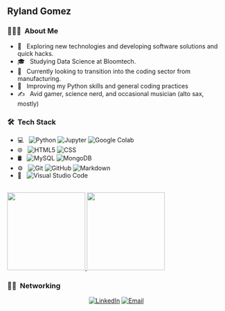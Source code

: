 <!-- <img src="[url for profile picture]"> -->

<h2>Ryland Gomez</h2>

<h3> 👨🏻‍💻 &nbsp;About Me </h3>

- 🤔 &nbsp; Exploring new technologies and developing software solutions and quick hacks.
- 🎓 &nbsp; Studying Data Science at Bloomtech.
- 💼 &nbsp; Currently looking to transition into the coding sector from manufacturing.
- 🌱 &nbsp; Improving my Python skills and general coding practices
- ✍️ &nbsp; Avid gamer, science nerd, and occasional musician (alto sax, mostly)

<h3> 🛠 &nbsp;Tech Stack</h3>

- 💻 &nbsp;
  ![Python](https://img.shields.io/badge/-Python-333333?style=flat&logo=python)
  ![Jupyter](https://img.shields.io/badge/-Jupyter-333333?style=flat&logo=jupyter)
  ![Google Colab](https://img.shields.io/badge/-Google%20Colab-333333?style=flat&logo=googlecolab)
- 🌐 &nbsp;
  ![HTML5](https://img.shields.io/badge/-HTML5-333333?style=flat&logo=HTML5)
  ![CSS](https://img.shields.io/badge/-CSS-333333?style=flat&logo=CSS3&logoColor=1572B6)
- 🛢 &nbsp;
  ![MySQL](https://img.shields.io/badge/-MySQL-333333?style=flat&logo=mysql)
  ![MongoDB](https://img.shields.io/badge/-MongoDB-333333?style=flat&logo=mongodb)
- ⚙️ &nbsp;
  ![Git](https://img.shields.io/badge/-Git-333333?style=flat&logo=git)
  ![GitHub](https://img.shields.io/badge/-GitHub-333333?style=flat&logo=github)
  ![Markdown](https://img.shields.io/badge/-Markdown-333333?style=flat&logo=markdown)
- 🔧 &nbsp;
  ![Visual Studio Code](https://img.shields.io/badge/-Visual%20Studio%20Code-333333?style=flat&logo=visual-studio-code&logoColor=007ACC)

<br/>

<a href="https://github.com/RylandGomez">
  <img height="180em" src="https://github-readme-stats.vercel.app/api?username=RylandGomez&theme=buefy&show_icons=true" />
  <img height="180em" src="https://github-readme-stats.vercel.app/api/top-langs/?username=RylandGomez&theme=buefy&layout=compact" />
</a>

<br/>

<h3> 🤝🏻 &nbsp;Networking</h3>

<p align="center">
<a href="https://www.linkedin.com/in/rylandgomez/"><img alt="LinkedIn" src="https://img.shields.io/badge/-Ryland%20Gomez-0077B5?style=flat&logo=Linkedin&logoColor=white"></a>
<a href="mailto:rylandalexandergomez@gmail.com"><img alt="Email" src="https://img.shields.io/badge/-rylandalexandergomez@gmail.com-D14836?style=flat&logo=Gmail&logoColor=white"></a>
</p>

<!--
**RylandGomez/RylandGomez** is a ✨ _special_ ✨ repository because its `README.md` (this file) appears on your GitHub profile.

Here are some ideas to get you started:

- 🔭 I’m currently working on ...
- 🌱 I’m currently learning ...
- 👯 I’m looking to collaborate on ...
- 🤔 I’m looking for help with ...
- 💬 Ask me about ...
- 📫 How to reach me: ...
- 😄 Pronouns: ...
- ⚡ Fun fact: ...
-->

